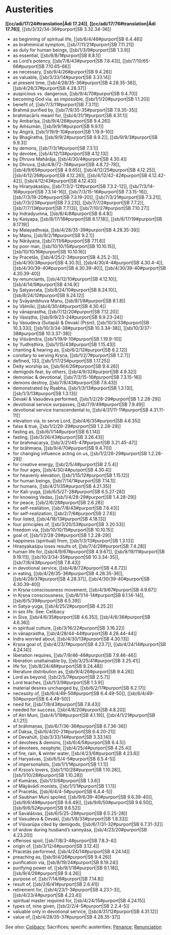 # Austerities

**[[cc/adi/17/24#translation|Ādi 17.24]]**, **[[cc/adi/17/76#translation|Ādi 17.76]]**, [[sb/3/32/34-36#purport|SB 3.32.34-36]]

* as beginning of spiritual life, [[sb/6/4/46#purport|SB 6.4.46]]
* as brahminical symptom, [[sb/7/11/21#purport|SB 7.11.21]]
* as duty for human beings, [[sb/1/3/9#purport|SB 1.3.9]]
* as essential, [[sb/8/8/1#purport|SB 8.8.1]]
* as Lord’s potency, [[sb/7/8/43#purport|SB 7.8.43]], [[sb/7/10/65-66#purport|SB 7.10.65-66]]
* as necessary, [[sb/9/4/26#purport|SB 9.4.26]]
* as valuable, [[sb/3/33/14#purport|SB 3.33.14]]
* at present time, [[sb/4/28/35-36#purport|SB 4.28.35-36]], [[sb/4/28/37#purport|SB 4.28.37]]
* auspicious vs. dangerous, [[sb/9/4/70#purport|SB 9.4.70]]
* becoming God via, as impossible, [[sb/1/1/20#purport|SB 1.1.20]]
* benefit of, [[sb/7/3/11#purport|SB 7.3.11]]
* Brahmā purified by, [[sb/7/9/35-35#purport|SB 7.9.35-35]]
* brahmacārīs meant for, [[sb/4/31/1#purport|SB 4.31.1]]
* by Ambarīṣa, [[sb/9/4/26#purport|SB 9.4.26]]
* by Aṁśumān, [[sb/9/9/1#purport|SB 9.9.1]]
* by Aṅgirā, [[sb/1/19/9-10#purport|SB 1.19.9-10]]
* by Bhagīratha, [[sb/9/9/2#purport|SB 9.9.2]], [[sb/9/9/3#purport|SB 9.9.3]]
* by demons, [[sb/7/3/1#purport|SB 7.3.1]]
* by devotee, [[sb/4/12/13#purport|SB 4.12.13]]
* by Dhruva Mahārāja, [[sb/4/30/4#purport|SB 4.30.4]]
* by Dhruva, [[sb/4/8/72-78#purport|SB 4.8.72-78]], [[sb/4/9/65#purport|SB 4.9.65]], [[sb/4/12/25#purport|SB 4.12.25]], [[sb/4/12/26#purport|SB 4.12.26]], [[sb/4/12/42-42#purport|SB 4.12.42-42]], [[sb/4/12/43#purport|SB 4.12.43]]
* by Hiraṇyakaśipu, [[sb/7/3/2-12#purport|SB 7.3.2-12]], [[sb/7/3/14-16#purport|SB 7.3.14-16]], [[sb/7/3/15-16#purport|SB 7.3.15-16]], [[sb/7/3/19-20#purport|SB 7.3.19-20]], [[sb/7/3/21#purport|SB 7.3.21]], [[sb/7/3/23#purport|SB 7.3.23]], [[sb/7/7/2#purport|SB 7.7.2]], [[sb/7/7/13#purport|SB 7.7.13]], [[sb/7/10/27#purport|SB 7.10.27]]
* by Indradyumna, [[sb/8/4/8#purport|SB 8.4.8]]
* by Kaśyapa, [[sb/8/17/18#purport|SB 8.17.18]], [[sb/8/17/19#purport|SB 8.17.19]]
* by Malayadhvaja, [[sb/4/28/35-39#purport|SB 4.28.35-39]]
* by Manu, [[sb/9/2/1#purport|SB 9.2.1]]
* by Nārāyaṇa, [[sb/7/11/6#purport|SB 7.11.6]]
* by poor man, [[sb/10/10/15#purport|SB 10.10.15]], [[sb/10/10/16#purport|SB 10.10.16]]
* by Pracetās, [[sb/4/25/2-3#purport|SB 4.25.2-3]], [[sb/4/30/3#purport|SB 4.30.3]], [[sb/4/30/4-4#purport|SB 4.30.4-4]], [[sb/4/30/39-40#purport|SB 4.30.39-40]], [[sb/4/30/39-40#purport|SB 4.30.39-40]]
* by renunciants, [[sb/4/12/10#purport|SB 4.12.10]], [[sb/4/14/9#purport|SB 4.14.9]]
* by Satyavrata, [[sb/8/24/10#purport|SB 8.24.10]], [[sb/8/24/12#purport|SB 8.24.12]]
* by Svāyambhuva Manu, [[sb/8/1/8#purport|SB 8.1.8]]
* by Vālmīki, [[sb/4/30/4#purport|SB 4.30.4]]
* by vānaprastha, [[sb/7/12/20#purport|SB 7.12.20]]
* by Vasiṣṭha, [[sb/9/9/23-24#purport|SB 9.9.23-24]]
* by Vasudeva (Sutapā) & Devakī (Pṛśni), [[sb/10/3/33#purport|SB 10.3.33]], [[sb/10/3/34-38#purport|SB 10.3.34-38]], [[sb/10/3/37-38#purport|SB 10.3.37-38]]
* by Viśvāmitra, [[sb/1/19/9-10#purport|SB 1.19.9-10]]
* by Yudhiṣṭhira, [[sb/1/15/43#purport|SB 1.15.43]]
* chanting & hearing as, [[sb/6/2/12#purport|SB 6.2.12]]
* corollary to serving Kṛṣṇa, [[sb/1/2/7#purport|SB 1.2.7]]
* defined, 133, [[sb/1/17/25#purport|SB 1.17.25]]
* Deity worship as, [[sb/9/4/26#purport|SB 9.4.26]]
* demigods fear, by others, [[sb/4/9/32#purport|SB 4.9.32]]
* demoniac & devotional, [[sb/7/3/15-16#purport|SB 7.3.15-16]]
* demons destroy, [[sb/7/8/43#purport|SB 7.8.43]]
* demonstrated by Rṣabha, [[sb/1/3/13#purport|SB 1.3.13]], [[sb/1/3/13#purport|SB 1.3.13]]
* Devakī & Vasudeva performed, [[sb/1/2/28-29#purport|SB 1.2.28-29]]
* devotional service surpasses, [[sb/7/9/49#purport|SB 7.9.49]]
* devotional service transcendental to, [[sb/4/31/11-11#purport|SB 4.31.11-11]]
* elevation via, to serve Lord, [[sb/4/6/35#purport|SB 4.6.35]]
* false & true, [[sb/1/2/28-29#purport|SB 1.2.28-29]]
* fasting as, [[sb/6/1/14#purport|SB 6.1.14]]
* fasting, [[sb/3/26/43#purport|SB 3.26.43]]
* for brahmacarya, [[sb/3/21/45-47#purport|SB 3.21.45-47]]
* for brāhmaṇa, [[sb/9/4/70#purport|SB 9.4.70]]
* for changing influence acting on us, [[sb/1/2/28-29#purport|SB 1.2.28-29]]
* for creative energy, [[sb/2/5/4#purport|SB 2.5.4]]
* for four ages, [[sb/4/30/4#purport|SB 4.30.4]]
* for heavenly elevation, [[sb/1/15/12#purport|SB 1.15.12]]
* for human beings, [[sb/7/14/1#purport|SB 7.14.1]]
* for humans, [[sb/4/21/35#purport|SB 4.21.35]]
* for Kali-yuga, [[sb/6/5/27-28#purport|SB 6.5.27-28]]
* for knowing Vedas, [[sb/1/4/28-29#purport|SB 1.4.28-29]]
* for peace, [[sb/2/6/28#purport|SB 2.6.28]]
* for self-realiātion, [[sb/7/8/43#purport|SB 7.8.43]]
* for self-realization, [[sb/2/7/6#purport|SB 2.7.6]]
* four listed, [[sb/4/18/13#purport|SB 4.18.13]]
* four principles of, [[sb/3/20/53#purport|SB 3.20.53]]
* freedom via, [[sb/10/10/15#purport|SB 10.10.15]]
* goal of, [[sb/1/2/28-29#purport|SB 1.2.28-29]]
* happiness (spiritual) from, [[sb/1/3/13#purport|SB 1.3.13]]
* Hiraṇyakaśipu loses results of, [[sb/7/4/28#purport|SB 7.4.28]]
* human life for, [[sb/4/9/67#purport|SB 4.9.67]], [[sb/9/19/11#purport|SB 9.19.11]], [[sb/10/3/34-35#purport|SB 10.3.34-35]], [[sb/7/8/43#purport|SB 7.8.43]]
* in devotional service, [[sb/4/8/72#purport|SB 4.8.72]]
* in eating, [[sb/4/28/35-36#purport|SB 4.28.35-36]], [[sb/4/28/37#purport|SB 4.28.37]], [[sb/4/30/39-40#purport|SB 4.30.39-40]]
* in Kṛṣṇa consciousness movement, [[sb/4/9/67#purport|SB 4.9.67]]
* in Kṛṣṇa consciousness, [[sb/6/1/14-14#purport|SB 6.1.14-14]], [[sb/6/5/39#purport|SB 6.5.39]]
* in Satya-yuga, [[sb/4/25/2#purport|SB 4.25.2]]
* in sex life. See: Celibacy
* in Śiva, [[sb/4/6/35#purport|SB 4.6.35]], [[sb/4/6/36#purport|SB 4.6.36]]
* in spiritual culture, [[sb/3/16/22#purport|SB 3.16.22]]
* in vānaprastha, [[sb/4/28/44-44#purport|SB 4.28.44-44]]
* Indra worried about, [[sb/4/30/13#purport|SB 4.30.13]]
* Kṛṣṇa goal of, [[sb/4/23/7#purport|SB 4.23.7]], [[sb/4/24/14#purport|SB 4.24.14]]
* liberation requires, [[sb/7/9/46-46#purport|SB 7.9.46-46]]
* liberation unattainable by, [[sb/3/25/41#purport|SB 3.25.41]]
* life for, [[sb/8/24/48#purport|SB 8.24.48]]
* literature distribution as, [[sb/9/4/26#purport|SB 9.4.26]]
* Lord as beyond, [[sb/2/5/7#purport|SB 2.5.7]]
* Lord teaches, [[sb/1/3/9#purport|SB 1.3.9]]
* material desires unchanged by, [[sb/6/2/17#purport|SB 6.2.17]]
* necessity of, [[sb/6/4/49-50#purport|SB 6.4.49-50]], [[sb/6/4/49-50#purport|SB 6.4.49-50]]
* need for, [[sb/7/8/43#purport|SB 7.8.43]]
* needed for success, [[sb/4/8/20#purport|SB 4.8.20]]
* of Atri Muni, [[sb/4/1/19#purport|SB 4.1.19]], [[sb/4/1/21#purport|SB 4.1.21]]
* of brāhmaṇas, [[sb/6/7/36-36#purport|SB 6.7.36-36]]
* of Dakṣa, [[sb/6/4/20-21#purport|SB 6.4.20-21]]
* of Devahūti, [[sb/3/33/14#purport|SB 3.33.14]]
* of devotees & demons, [[sb/6/4/5#purport|SB 6.4.5]]
* of devotees, neophyte, [[sb/4/25/4#purport|SB 4.25.4]]
* of fire, rain, & winter water, [[sb/4/23/6#purport|SB 4.23.6]]
* of Haryaśvas, [[sb/6/5/4-5#purport|SB 6.5.4-5]]
* of impersonalists, [[sb/1/1/1#purport|SB 1.1.1]]
* of Kṛṣṇa’s lovers, [[sb/1/10/28#purport|SB 1.10.28]], [[sb/1/10/28#purport|SB 1.10.28]]
* of Kumāras, [[sb/1/3/6#purport|SB 1.3.6]]
* of Māyāvādī monists, [[sb/1/1/1#purport|SB 1.1.1]]
* of Pracetās, [[sb/6/4/4-5#purport|SB 6.4.4-5]]
* of Saubhari Muni spoiled, [[sb/9/6/39-40#purport|SB 9.6.39-40]], [[sb/9/6/49#purport|SB 9.6.49]], [[sb/9/6/50#purport|SB 9.6.50]], [[sb/9/6/52#purport|SB 9.6.52]]
* of Savalāśvas, [[sb/6/5/25-28#purport|SB 6.5.25-28]]
* of Vasudeva & Devakī, [[sb/1/8/33#purport|SB 1.8.33]]
* of Viśvarūpa cited by demigods, [[sb/6/7/31-32#purport|SB 6.7.31-32]]
* of widow during husband’s sannyāsa, [[sb/4/23/20#purport|SB 4.23.20]]
* offenses spoil, [[sb/7/8/3-4#purport|SB 7.8.3-4]]
* origin of, [[sb/3/12/4#purport|SB 3.12.4]]
* Pracetās performed, [[sb/4/24/14#purport|SB 4.24.14]]
* preaching as, [[sb/9/4/26#purport|SB 9.4.26]]
* purification via, [[sb/8/19/24#purport|SB 8.19.24]]
* purifying power of, [[sb/9/1/18#purport|SB 9.1.18]], [[sb/9/4/26#purport|SB 9.4.26]]
* purpose of, [[sb/7/14/8#purport|SB 7.14.8]]
* result of, [[sb/2/6/41#purport|SB 2.6.41]]
* retirement for, [[sb/4/23/1-3#purport|SB 4.23.1-3]], [[sb/4/23/4#purport|SB 4.23.4]]
* spiritual master required for, [[sb/4/24/15#purport|SB 4.24.15]]
* types of, nine given, [[sb/2/2/4-5#purport|SB 2.2.4-5]]
* valuable only in devotional service, [[sb/4/31/12#purport|SB 4.31.12]]
* value of, [[sb/4/28/35-37#purport|SB 4.28.35-37]]

*See also:* [Celibacy](entries/celibacy.md); Sacrifices; specific austerities; [Penance](entries/penances.md); [Renunciation](entries/renunciation.md)
